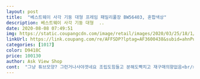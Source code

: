 ```yaml
---
layout: post 
title:  "베스트웨이 사각 기둥 대형 프레임 패밀리풀장 BW56403, 혼합색상" 
description: 베스트웨이 사각 기둥 대형  ..
date: 2020-08-08 07:49:51 
img: https://static.coupangcdn.com/image/retail/images/2020/03/25/18/1/15327bce-9b23-4ce1-a1fb-8793b96f3b08.jpg 
linkUrl: https://link.coupang.com/re/AFFSDP?lptag=AF3600438&subid=ahnPublicAsk&pageKey=1391189593&itemId=2426513983&vendorItemId=70420522654&traceid=V0-113-ef127e2ca505f392 
categories: [1017] 
color: D9418C 
price: 100130 
author: Ask View Shop 
cont:  "그냥 튜브모양? 그런거나사야겟네요 조립도힘들고 분해도빡치고 재구매의향없음<br/>꼭 완전 다말랐을때 분해하세요 완전다말랏을때분해가잘될지는모르겟지만ㅋ<br/>대신 집안에 설치 하시려면 방수포도 함께 구입하셔서 이용하시면 좋습니다.<br/><br/>더워죽겟는데 모기는 많고 봉은 둘이얼마나찰싹달라붙었는지 떨어지지도않고<br/>덮개부분 가위로짤라서버렸습니다.<br/> 분해가되야말이지진짜 화나서 미쳐버릴뻔햇네요<br/>물받는것도 오래걸리네요 ^^;<br/>아이들이 엄청 좋아해요<br/>영차영차조립해서 한두번썻는데 그대로냅두고잇다가 오늘분해할라니까<br/>우리멍뭉이들 수영시켜줄라고 산건데 받았을땐 맘에들었는데 조립부터해서 여자혼자하기엔 디지게힘듭니다.<br/><br/>재질도 튼튼해요<br/>저 사고 금액이 많이 인하되어서 그건 좀 아쉽네요 ㅠㅠ<br/>진짜 혼자 욕이란욕은다해가면서 한시간넘게씨름핸ㅅ는데 결국못빼고<br/>집 베란다에 설치 하려고 구매했어요.<br/>  9세, 6세 2명이 놀기엔 충분한 사이즈 입니다.<br/><br/>천?? 그 덮개안에물이차서 봉자체가빠지지않더군요 사람미치게만들더라구요<br/>패밀리사이즈라 엄청크네요<br/>" 
---
```

